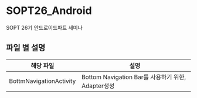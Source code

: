 # SOPT26_Android
SOPT 26기 안드로이드파트 세미나

## 파일 별 설명
해당 파일 | 설명
----------|-----
BottmNavigationActivity|Bottom Navigation Bar를 사용하기 위한, Adapter생성 
